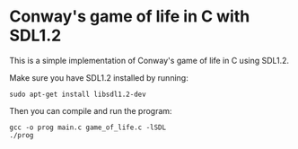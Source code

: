 # Conway's game of life in C with SDL1.2

This is a simple implementation of Conway's game of life in C using SDL1.2.

Make sure you have SDL1.2 installed by running:

```
sudo apt-get install libsdl1.2-dev
```

Then you can compile and run the program:

``````
gcc -o prog main.c game_of_life.c -lSDL
./prog
``````
